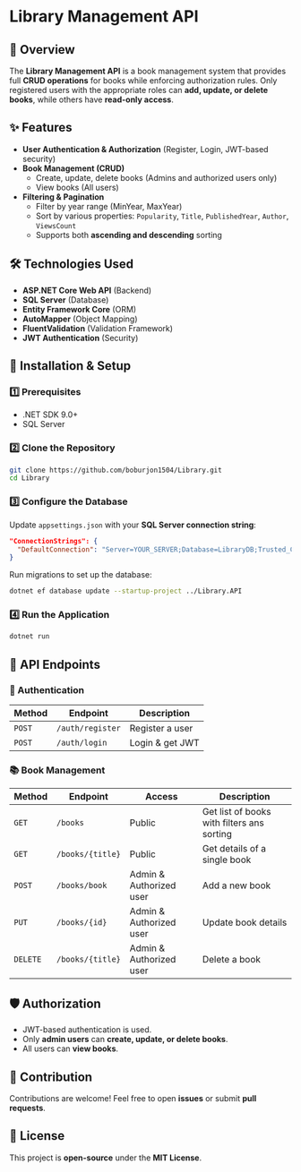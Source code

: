 # Library Management API

## 📌 Overview

The **Library Management API** is a book management system that provides full **CRUD operations** for books while enforcing authorization rules. Only registered users with the appropriate roles can **add, update, or delete books**, while others have **read-only access**.

## ✨ Features

- **User Authentication & Authorization** (Register, Login, JWT-based security)
- **Book Management (CRUD)**
  - Create, update, delete books (Admins and authorized users only)
  - View books (All users)
- **Filtering & Pagination**
  - Filter by year range (MinYear, MaxYear)
  - Sort by various properties: `Popularity`, `Title`, `PublishedYear`, `Author`, `ViewsCount`
  - Supports both **ascending and descending** sorting

## 🛠️ Technologies Used

- **ASP.NET Core Web API** (Backend)
- **SQL Server** (Database)
- **Entity Framework Core** (ORM)
- **AutoMapper** (Object Mapping)
- **FluentValidation** (Validation Framework)
- **JWT Authentication** (Security)

## 🚀 Installation & Setup

### 1️⃣ Prerequisites

- .NET SDK 9.0+
- SQL Server

### 2️⃣ Clone the Repository

```sh
git clone https://github.com/boburjon1504/Library.git
cd Library
```

### 3️⃣ Configure the Database

Update `appsettings.json` with your **SQL Server connection string**:

```json
"ConnectionStrings": {
  "DefaultConnection": "Server=YOUR_SERVER;Database=LibraryDB;Trusted_Connection=True;"
}
```

Run migrations to set up the database:

```sh
dotnet ef database update --startup-project ../Library.API
```

### 4️⃣ Run the Application

```sh
dotnet run
```

## 📡 API Endpoints

### 🔐 Authentication

| Method | Endpoint         | Description     |
| ------ | ---------------- | --------------- |
| `POST` | `/auth/register` | Register a user |
| `POST` | `/auth/login`    | Login & get JWT |

### 📚 Book Management

| Method   | Endpoint         | Access | Description                                                  |
| -------- | ---------------- | ------ | -------------------------------------------------------------|
| `GET`    | `/books`         | Public                   | Get list of books with filters ans sorting |
| `GET`    | `/books/{title}` | Public                   | Get details of a single book               |
| `POST`   | `/books/book`    | Admin & Authorized user  | Add a new book                             |
| `PUT`    | `/books/{id}`    | Admin & Authorized user  | Update book details                        |  
| `DELETE` | `/books/{title}` | Admin & Authorized user  | Delete a book                              |

## 🛡️ Authorization

- JWT-based authentication is used.
- Only **admin users** can **create, update, or delete books**.
- All users can **view books**.

## 🤝 Contribution

Contributions are welcome! Feel free to open **issues** or submit **pull requests**.

## 📜 License

This project is **open-source** under the **MIT License**.

